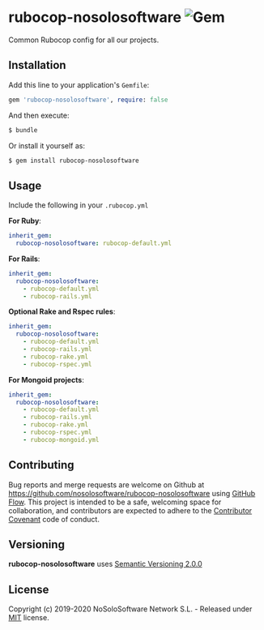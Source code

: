 # rubocop-nosolosoftware ![Gem](https://img.shields.io/gem/v/rubocop-nosolosoftware.svg)

Common Rubocop config for all our projects.


## Installation

Add this line to your application's `Gemfile`:

```ruby
gem 'rubocop-nosolosoftware', require: false
```

And then execute:

```bash
$ bundle
```

Or install it yourself as:

```bash
$ gem install rubocop-nosolosoftware
```


## Usage

Include the following in your `.rubocop.yml`

**For Ruby**:

```yaml
inherit_gem:
  rubocop-nosolosoftware: rubocop-default.yml
```

**For Rails**:

```yaml
inherit_gem:
  rubocop-nosolosoftware:
    - rubocop-default.yml
    - rubocop-rails.yml
```

**Optional Rake and Rspec rules**:

```yaml
inherit_gem:
  rubocop-nosolosoftware:
    - rubocop-default.yml
    - rubocop-rails.yml
    - rubocop-rake.yml
    - rubocop-rspec.yml
```

**For Mongoid projects**:

```yaml
inherit_gem:
  rubocop-nosolosoftware:
    - rubocop-default.yml
    - rubocop-rails.yml
    - rubocop-rake.yml
    - rubocop-rspec.yml
    - rubocop-mongoid.yml
```


## Contributing

Bug reports and merge requests are welcome on Github at
https://github.com/nosolosoftware/rubocop-nosolosoftware using
[GitHub Flow](https://guides.github.com/introduction/flow/index.html). This project is intended to
be a safe, welcoming space for collaboration, and contributors are expected to adhere to the
[Contributor Covenant](http://contributor-covenant.org) code of conduct.


## Versioning

**rubocop-nosolosoftware** uses [Semantic Versioning 2.0.0](http://semver.org)


## License

Copyright (c) 2019-2020 NoSoloSoftware Network S.L. - Released under [MIT](LICENSE) license.
